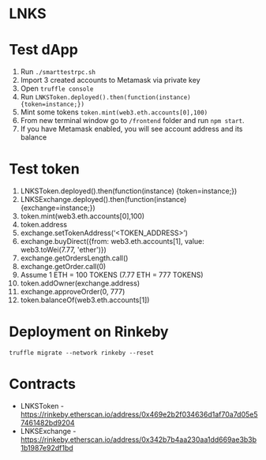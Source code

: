 # LNKS

# Test dApp

1. Run `./smarttestrpc.sh`
2. Import 3 created accounts to Metamask via private key
3. Open `truffle console`
4. Run `LNKSToken.deployed().then(function(instance) {token=instance;})`
5. Mint some tokens `token.mint(web3.eth.accounts[0],100)`
6. From new terminal window go to `/frontend` folder and run `npm start`.
7. If you have Metamask enabled, you will see account address and its balance


# Test token

1. LNKSToken.deployed().then(function(instance) {token=instance;})
2. LNKSExchange.deployed().then(function(instance) {exchange=instance;})
3. token.mint(web3.eth.accounts[0],100)
4. token.address
5. exchange.setTokenAddress(‘<TOKEN_ADDRESS>’)
6. exchange.buyDirect({from: web3.eth.accounts[1], value: web3.toWei(7.77, 'ether')})
7. exchange.getOrdersLength.call()
8. exchange.getOrder.call(0)
9. Assume 1 ETH = 100 TOKENS (7.77 ETH = 777 TOKENS)
10. token.addOwner(exchange.address)
11. exchange.approveOrder(0, 777)
12. token.balanceOf(web3.eth.accounts[1])


# Deployment on Rinkeby

`truffle migrate --network rinkeby --reset`

# Contracts

- LNKSToken - https://rinkeby.etherscan.io/address/0x469e2b2f034636d1af70a7d05e57461482bd9204
- LNKSExchange - https://rinkeby.etherscan.io/address/0x342b7b4aa230aa1dd669ae3b3b1b1987e92df1bd
